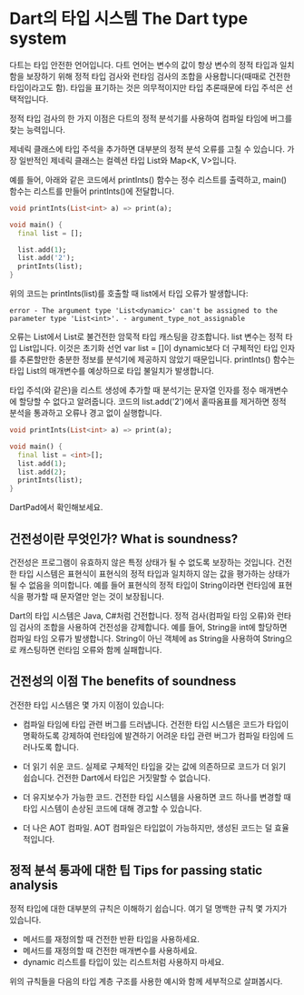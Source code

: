 # Dart의 타입 시스템 The Dart type system

다트는 타입 안전한 언어입니다. 다트 언어는 변수의 값이 항상 변수의 정적 타입과 일치함을 보장하기 위해 정적 타입 검사와 런타임 검사의 조합을 사용합니다(때때로 건전한 타입이라고도 함). 타입을 표기하는 것은 의무적이지만 타입 추론때문에 타입 주석은 선택적입니다.

정적 타입 검사의 한 가지 이점은 다트의 정적 분석기를 사용하여 컴파일 타임에 버그를 찾는 능력입니다.

제네릭 클래스에 타입 주석을 추가하면 대부분의 정적 분석 오류를 고칠 수 있습니다. 가장 일반적인 제네릭 클래스는 컬렉션 타입 List<T>와 Map<K, V>입니다.

예를 들어, 아래와 같은 코드에서 printInts() 함수는 정수 리스트를 출력하고, main() 함수는 리스트를 만들어 printInts()에 전달합니다.

```dart
void printInts(List<int> a) => print(a);

void main() {
  final list = [];

  list.add(1);
  list.add('2');
  printInts(list);
}
```

위의 코드는 printInts(list)를 호출할 때 list에서 타입 오류가 발생합니다:

```
error - The argument type 'List<dynamic>' can't be assigned to the parameter type 'List<int>'. - argument_type_not_assignable
```

오류는 List<dynamic>에서 List<int>로 불건전한 암묵적 타입 캐스팅을 강조합니다. list 변수는 정적 타입 List<dynamic>입니다. 이것은 초기화 선언 var list = []이 dynamic보다 더 구체적인 타입 인자를 추론할만한 충분한 정보를 분석기에 제공하지 않았기 때문입니다. printInts() 함수는 타입 List<int>의 매개변수를 예상하므로 타입 불일치가 발생합니다.

타입 주석(<int>와 같은)을 리스트 생성에 추가할 때 분석기는 문자열 인자를 정수 매개변수에 할당할 수 없다고 알려줍니다. 코드의 list.add('2')에서 홑따옴표를 제거하면 정적 분석을 통과하고 오류나 경고 없이 실행합니다.

```dart
void printInts(List<int> a) => print(a);

void main() {
  final list = <int>[];
  list.add(1);
  list.add(2);
  printInts(list);
}
```

DartPad에서 확인해보세요.

## 건전성이란 무엇인가? What is soundness?

건전성은 프로그램이 유효하지 않은 특정 상태가 될 수 없도록 보장하는 것입니다. 건전한 타입 시스템은 표현식이 표현식의 정적 타입과 일치하지 않는 값을 평가하는 상태가 될 수 없음을 의미합니다. 예를 들어 표현식의 정적 타입이 String이라면 런타임에 표현식을 평가할 때 문자열만 얻는 것이 보장됩니다.

Dart의 타입 시스템은 Java, C#처럼 건전합니다. 정적 검사(컴파일 타임 오류)와 런타임 검사의 조합을 사용하여 건전성을 강제합니다. 예를 들어, String을 int에 할당하면 컴파일 타임 오류가 발생합니다. String이 아닌 객체에 as String을 사용하여 String으로 캐스팅하면 런타임 오류와 함께 실패합니다.

## 건전성의 이점 The benefits of soundness

건전한 타입 시스템은 몇 가지 이점이 있습니다:

- 컴파일 타임에 타입 관련 버그를 드러냅니다.
    건전한 타입 시스템은 코드가 타입이 명확하도록 강제하여 런타임에 발견하기 어려운 타입 관련 버그가 컴파일 타임에 드러나도록 합니다.

- 더 읽기 쉬운 코드.
    실제로 구체적인 타입을 갖는 값에 의존하므로 코드가 더 읽기 쉽습니다. 건전한 Dart에서 타입은 거짓말할 수 없습니다.

- 더 유지보수가 가능한 코드.
    건전한 타입 시스템을 사용하면 코드 하나를 변경할 때 타입 시스템이 손상된 코드에 대해 경고할 수 있습니다.

- 더 나은 AOT 컴파일.
    AOT 컴파일은 타입없이 가능하지만, 생성된 코드는 덜 효율적입니다.

## 정적 분석 통과에 대한 팁 Tips for passing static analysis

정적 타입에 대한 대부분의 규칙은 이해하기 쉽습니다. 여기 덜 명백한 규칙 몇 가지가 있습니다.

- 메서드를 재정의할 때 건전한 반환 타입을 사용하세요.
- 메서드를 재정의할 때 건전한 매개변수를 사용하세요.
- dynamic 리스트를 타입이 있는 리스트처럼 사용하지 마세요.

위의 규칙들을 다음의 타입 계층 구조를 사용한 예시와 함께 세부적으로 살펴봅시다.